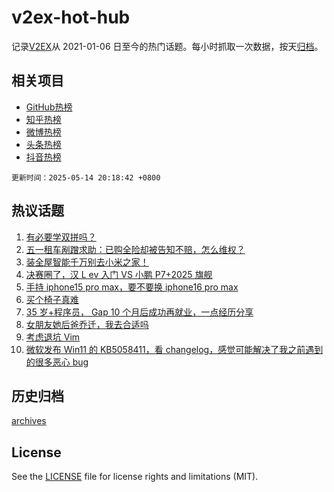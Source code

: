 # v2ex-hot-hub

 记录[V2EX](https://www.v2ex.com/)从 2021-01-06 日至今的热门话题。每小时抓取一次数据，按天[归档](archives)。
 
 ## 相关项目

- [GitHub热榜](https://github.com/snaildev/github-hot-hub)
- [知乎热榜](https://github.com/snaildev/zhihu-hot-hub)
- [微博热榜](https://github.com/snaildev/weibo-hot-hub)
- [头条热榜](https://github.com/snaildev/toutiao-hot-hub)
- [抖音热榜](https://github.com/snaildev/douyin-hot-hub)


 `更新时间：2025-05-14 20:18:42 +0800`

## 热议话题

1. [有必要学双拼吗？](https://www.v2ex.com/t/1131675)
1. [五一租车剐蹭求助：已购全险却被告知不赔，怎么维权？](https://www.v2ex.com/t/1131585)
1. [装全屋智能千万别去小米之家！](https://www.v2ex.com/t/1131587)
1. [决赛圈了，汉 L ev 入门 VS 小鹏 P7+2025 旗舰](https://www.v2ex.com/t/1131645)
1. [手持 iphone15 pro max，要不要换 iphone16 pro max](https://www.v2ex.com/t/1131584)
1. [买个椅子真难](https://www.v2ex.com/t/1131637)
1. [35 岁+程序员， Gap 10 个月后成功再就业，一点经历分享](https://www.v2ex.com/t/1131621)
1. [女朋友她后爸乔迁，我去合适吗](https://www.v2ex.com/t/1131555)
1. [考虑退坑 Vim](https://www.v2ex.com/t/1131559)
1. [微软发布 Win11 的 KB5058411，看 changelog，感觉可能解决了我之前遇到的很多恶心 bug](https://www.v2ex.com/t/1131582)

## 历史归档

[archives](archives)

## License

See the [LICENSE](LICENSE) file for license rights and limitations (MIT).
